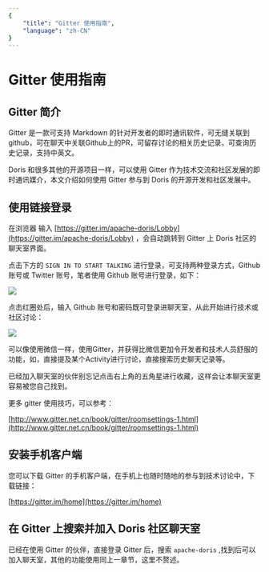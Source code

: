 ```yaml
---
{
    "title": "Gitter 使用指南",
    "language": "zh-CN"
}
---
```


<!-- 
Licensed to the Apache Software Foundation (ASF) under one
or more contributor license agreements.  See the NOTICE file
distributed with this work for additional information
regarding copyright ownership.  The ASF licenses this file
to you under the Apache License, Version 2.0 (the
"License"); you may not use this file except in compliance
with the License.  You may obtain a copy of the License at

  http://www.apache.org/licenses/LICENSE-2.0

Unless required by applicable law or agreed to in writing,
software distributed under the License is distributed on an
"AS IS" BASIS, WITHOUT WARRANTIES OR CONDITIONS OF ANY
KIND, either express or implied.  See the License for the
specific language governing permissions and limitations
under the License.
-->

# Gitter 使用指南

## Gitter 简介   
   
Gitter 是一款可支持 Markdown 的针对开发者的即时通讯软件，可无缝关联到 github，可在聊天中关联Github上的PR，可留存讨论的相关历史记录，可查询历史记录，支持中英文。
   
Doris 和很多其他的开源项目一样，可以使用 Gitter 作为技术交流和社区发展的即时通讯媒介，本文介绍如何使用 Gitter 参与到 Doris 的开源开发和社区发展中。

## 使用链接登录
   
在浏览器 输入 [https://gitter.im/apache-doris/Lobby](https://gitter.im/apache-doris/Lobby) ，会自动跳转到 Gitter 上 Doris 社区的聊天室界面。
    
点击下方的 `SIGN IN TO START TALKING` 进行登录，可支持两种登录方式，Github 账号或 Twitter 账号，笔者使用 Github 账号进行登录，如下：
     
![](/images/login-gitter1.png)
    
点击红圈处后，输入 Github 账号和密码既可登录进聊天室，从此开始进行技术或社区讨论：
      
![](/images/login-gitter2.png) 
       
可以像使用微信一样，使用Gitter，并获得比微信更加令开发者和技术人员舒服的功能，如，直接提及某个Activity进行讨论，直接搜索历史聊天记录等。
   
已经加入聊天室的伙伴别忘记点击右上角的五角星进行收藏，这样会让本聊天室更容易被您自己找到。

更多 gitter 使用技巧，可以参考：
   
[http://www.gitter.net.cn/book/gitter/roomsettings-1.html](http://www.gitter.net.cn/book/gitter/roomsettings-1.html)

## 安装手机客户端
   
您可以下载 Gitter 的手机客户端，在手机上也随时随地的参与到技术讨论中，下载链接：
   
[https://gitter.im/home](https://gitter.im/home)
   
## 在 Gitter 上搜索并加入 Doris 社区聊天室
   
已经在使用 Gitter 的伙伴，直接登录 Gitter 后，搜索 `apache-doris` ,找到后可以加入聊天室，其他的功能使用同上一章节，这里不赘述。
